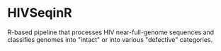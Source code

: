 # HIVSeqinR
R-based pipeline that processes HIV near-full-genome sequences and classifies genomes into "intact" or into various "defective" categories.
